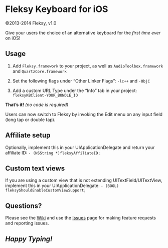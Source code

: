 Fleksy Keyboard for iOS
=================
©2013-2014 Fleksy, v1.0

Give your users the choice of an alternative keyboard for the _first time ever_ on iOS!

## Usage

1. Add `Fleksy.framework` to your project, as well as `AudioToolbox.framework` and `QuartzCore.framework`

2. Set the following flags under “Other Linker Flags”: `-lc++` and `-ObjC`

3. Add a custom URL Type under the “Info” tab in your project: `fleksyKBClient-YOUR_BUNDLE_ID`

**That’s it!** _(no code is required)_

Users can now switch to Fleksy by invoking the Edit menu on any input field (long tap or double tap).

## Affiliate setup

Optionally, implement this in your UIApplicationDelegate and return your affiliate ID: `- (NSString *)fleksyAffiliateID;`

## Custom text views

If you are using a custom view that is not extending UITextField/UITextView, implement this in your UIApplicationDelegate: `- (BOOL) fleksyShouldEnableCustomViewSupport;`

## Questions?

Please see the [Wiki](https://github.com/Fleksy/FleksySDK/wiki) and use the [Issues](https://github.com/Fleksy/FleksySDK/issues) page for making feature requests and reporting issues.

## _Happy Typing!_

